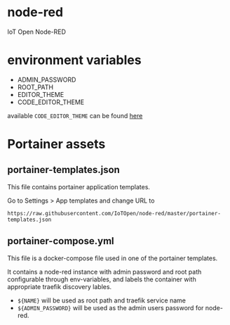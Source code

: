 # node-red
IoT Open Node-RED

# environment variables

* ADMIN_PASSWORD
* ROOT_PATH
* EDITOR_THEME
* CODE_EDITOR_THEME

available `CODE_EDITOR_THEME` can be found [here](https://github.com/node-red/node-red/tree/master/packages/node_modules/%40node-red/editor-client/src/vendor/monaco/dist/theme)

# Portainer assets

## portainer-templates.json

This file contains portainer application templates.

Go to Settings > App templates and change URL to 

`https://raw.githubusercontent.com/IoTOpen/node-red/master/portainer-templates.json`

## portainer-compose.yml

This file is a docker-compose file used in one of the portainer templates.

It contains a node-red instance with admin password and root path configurable through env-variables, and labels the container with appropriate traefik discovery lables.

* `${NAME}` will be used as root path and traefik service name
* `${ADMIN_PASSWORD}` will be used as the admin users password for node-red.

